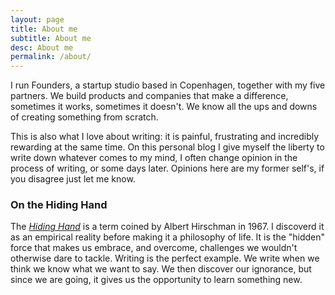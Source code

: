 ```yaml
---
layout: page
title: About me
subtitle: About me
desc: About me
permalink: /about/
---
```


<div class="pretty-links">

<!--<div class="lead lead-about">Some intro text that is eye catching and should put you reader at ease and confident in your skills.
</div>-->

<!--{::nomarkdown} 
<figure class="site-profile">
    <img src="{{ site.baseurl }}/assets/img/profile.png">
</figure>
{:/}-->



I run Founders, a startup studio based in Copenhagen, together with my five partners. We build products and companies that make a difference, sometimes it works, sometimes it doesn't. We know all the ups and downs of creating something from scratch. 

This is also what I love about writing: it is painful, frustrating and incredibly rewarding at the same time. On this personal blog I give myself the liberty to write down whatever comes to my mind, I often change opinion in the process of writing, or some days later. Opinions here are my former self's, if you disagree just let me know.

### On the Hiding Hand 

The *[Hiding Hand](https://en.wikipedia.org/wiki/Hiding_hand_principle)* is a term coined by Albert Hirschman in 1967. I discoverd it as an empirical reality before making it a philosophy of life. It is the "hidden" force that makes us embrace, and overcome, challenges we wouldn't otherwise dare to tackle. Writing is the perfect example. We write when we think we know what we want to say. We then discover our ignorance, but since we are going, it gives us the opportunity to learn something new.  







